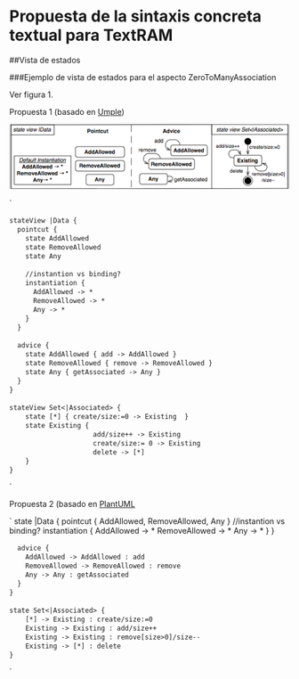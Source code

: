 # Propuesta de la sintaxis concreta textual para TextRAM

##Vista de estados

###Ejemplo de vista de estados para el aspecto ZeroToManyAssociation

Ver figura 1.

Propuesta 1 (basado en [Umple](http://cruise.eecs.uottawa.ca/umple/StateMachineActionsandDoActivities.html))

!["Vista de estado |Data extraído del aspecto ZeroToManyAssociation"](img/ZeroToManyAssociation_Data_StateView.png "Vista de estado |Data extraído del aspecto ZeroToManyAssociation")


`


    stateView |Data {
      pointcut {
        state AddAllowed
        state RemoveAllowed
        state Any

        //instantion vs binding?
        instantiation {
          AddAllowed -> *
          RemoveAllowed -> *
          Any -> *
        }
      }

      advice {
	    state AddAllowed { add -> AddAllowed }
		state RemoveAllowed { remove -> RemoveAllowed }
		state Any { getAssociated -> Any }
      }
    }

    stateView Set<|Associated> {
	    state [*] { create/size:=0 -> Existing  }
		state Existing {
		                 add/size++ -> Existing
						 create/size:= 0 -> Existing
						 delete -> [*]
		}
    }
`

Propuesta 2 (basado en [PlantUML](http://plantuml.sourceforge.net/state.html)

`
    state |Data {
      pointcut {
        AddAllowed,
        RemoveAllowed,
        Any
      }
        //instantion vs binding?
      instantiation {
          AddAllowed -> *
          RemoveAllowed -> *
          Any -> *
        }
      }

      advice {
	    AddAllowed -> AddAllowed : add
		RemoveAllowed -> RemoveAllowed : remove
		Any -> Any : getAssociated
      }
    }

    state Set<|Associated> {
	    [*] -> Existing : create/size:=0
		Existing -> Existing : add/size++
		Existing -> Existing : remove[size>0]/size--
		Existing -> [*] : delete			
    }
`
